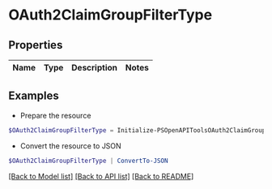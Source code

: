 # OAuth2ClaimGroupFilterType
## Properties

Name | Type | Description | Notes
------------ | ------------- | ------------- | -------------

## Examples

- Prepare the resource
```powershell
$OAuth2ClaimGroupFilterType = Initialize-PSOpenAPIToolsOAuth2ClaimGroupFilterType 
```

- Convert the resource to JSON
```powershell
$OAuth2ClaimGroupFilterType | ConvertTo-JSON
```

[[Back to Model list]](../README.md#documentation-for-models) [[Back to API list]](../README.md#documentation-for-api-endpoints) [[Back to README]](../README.md)

